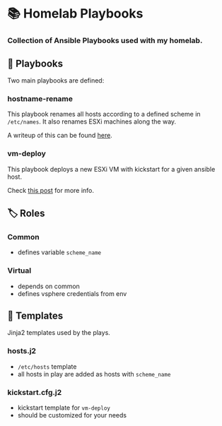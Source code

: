 # 📚 Homelab Playbooks
### Collection of Ansible Playbooks used with my homelab.

## 📕 Playbooks
Two main playbooks are defined:
### hostname-rename
This playbook renames all hosts according to a defined scheme in `/etc/names`. It also renames ESXi machines along the way.

A writeup of this can be found [here](https://serverspike.io/applying-a-naming-scheme-to-all-hosts-using-ansible/).

### vm-deploy
This playbook deploys a new ESXi VM with kickstart for a given ansible host.

Check [this post](https://serverspike.io/automating-vm-creation-with-kickstart-and-ansible-without-using-a-pxe-server/) for more info.

## 🏷️ Roles
### Common
- defines variable `scheme_name`

### Virtual
- depends on common
- defines vsphere credentials from env

## 📜 Templates
Jinja2 templates used by the plays.

### hosts.j2
- `/etc/hosts` template
- all hosts in play are added as hosts with `scheme_name`

### kickstart.cfg.j2
- kickstart template for `vm-deploy`
- should be customized for your needs
